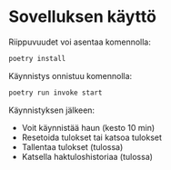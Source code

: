 # Sovelluksen käyttö

Riippuvuudet voi asentaa komennolla:
```bash
poetry install
```

Käynnistys onnistuu komennolla:
```bash
poetry run invoke start
```


Käynnistyksen jälkeen:
- Voit käynnistää haun (kesto 10 min)
- Resetoida tulokset tai katsoa tulokset
- Tallentaa tulokset (tulossa)
- Katsella haktuloshistoriaa (tulossa)
